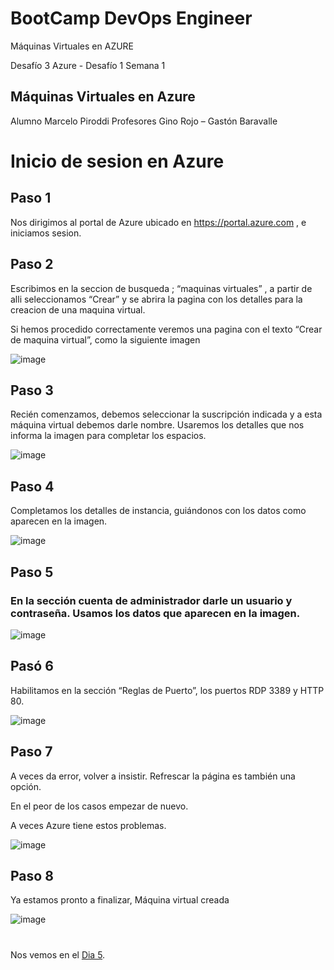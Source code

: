 # BootCamp DevOps Engineer

Máquinas Virtuales en AZURE

Desafío 3 Azure - Desafío 1 Semana 1 
## Máquinas Virtuales en Azure
Alumno  Marcelo Piroddi 
Profesores Gino Rojo – Gastón Baravalle



# Inicio de sesion en Azure

## Paso 1
Nos dirigimos al portal de Azure ubicado en https://portal.azure.com ,  e iniciamos sesion.

## Paso 2
Escribimos en la seccion de busqueda ; “maquinas virtuales” , a partir de alli seleccionamos “Crear” y se abrira la pagina con los detalles para la creacion de una maquina virtual.

Si hemos procedido correctamente veremos una pagina con el texto “Crear de maquina virtual”, como la siguiente imagen


![image](https://user-images.githubusercontent.com/105083569/172958486-99fc764e-ede2-4500-ac17-4ac6e5c9f18f.png)


## Paso 3
Recién comenzamos, debemos seleccionar la suscripción indicada y a esta máquina virtual debemos darle nombre. Usaremos los detalles que nos informa la imagen para completar los espacios.

![image](https://user-images.githubusercontent.com/105083569/172958523-843e180c-18de-474b-9424-21190ef381d7.png)

## Paso 4
Completamos los detalles de instancia, guiándonos con los datos como aparecen en la imagen.

![image](https://user-images.githubusercontent.com/105083569/172958561-ed270b67-90f1-4189-b0f6-9e9a94687e3c.png)

## Paso 5

### En la sección cuenta de administrador darle un usuario y contraseña. Usamos los datos que aparecen en la imagen.

![image](https://user-images.githubusercontent.com/105083569/172958607-bda33ef3-6829-4741-aed0-65f5fc58d515.png)

## Pasó 6
Habilitamos en la sección “Reglas de Puerto”, los puertos RDP 3389 y HTTP 80.

![image](https://user-images.githubusercontent.com/105083569/172958629-26bd59db-1a4f-4055-8226-dd22a70a055e.png)

## Paso 7
A veces da error, volver a insistir. Refrescar la página es también una opción.

En el peor de los casos empezar de nuevo.

A veces Azure tiene estos problemas.

![image](https://user-images.githubusercontent.com/105083569/172958672-6fc60e73-d933-4353-8fe6-073562dc816f.png)

## Paso 8

Ya estamos pronto a finalizar, Máquina virtual creada

![image](https://user-images.githubusercontent.com/105083569/172958696-481311cd-eaa1-4ea9-afd1-20a031891777.png)










#
#
#
#
#
Nos vemos en el [Dia 5](day05.md).
